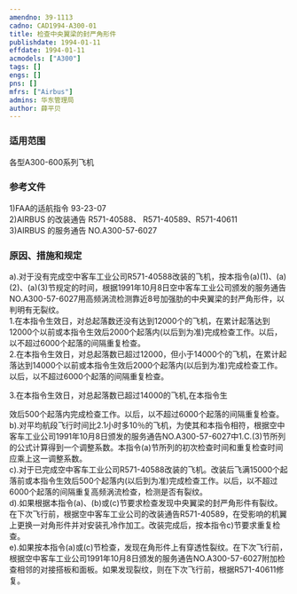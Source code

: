 ```yaml
---
amendno: 39-1113  
cadno: CAD1994-A300-01  
title: 检查中央翼梁的封严角形件  
publishdate: 1994-01-11  
effdate: 1994-01-11  
acmodels: ["A300"]  
tags: []  
engs: []  
pns: []  
mfrs: ["Airbus"]  
admins: 华东管理局  
author: 薛平贝  
---
```

  
### 适用范围  
各型A300-600系列飞机  
  
<!--more-->  
### 参考文件  
  1)FAA的适航指令 93-23-07  
2)AIRBUS 的改装通告 R571-40588、 R571-40589、R571-40611  
3)AIRBUS 的服务通告 NO.A300-57-6027  
  
### 原因、措施和规定  

  a).对于没有完成空中客车工业公司R571-40588改装的飞机，按本指令(a)(1)、(a)(2)、(a)(3)节规定的时间，根据1991年10月8日空中客车工业公司颁发的服务通告NO.A300-57-6027用高频涡流检测靠近8号加强肋的中央翼梁的封严角形件，以判明有无裂纹。  
  1.在本指令生效日，对总起落数还没有达到12000个的飞机，在累计起落达到12000个以前或本指令生效后2000个起落内(以后到为准)完成检查工作。以后，以不超过6000个起落的间隔重复检查。  
  2.在本指令生效日，对总起落数已超过12000，但小于14000个的飞机，在累计起落达到14000个以前或本指令生效后2000个起落内(以后到为准)完成检查工作。以后，以不超过6000个起落的间隔重复检查。  
  
  3.在本指令生效日，对总起落数已超过14000的飞机,在本指令生  
   
效后500个起落内完成检查工作。以后，以不超过6000个起落的间隔重复检查。  
b).对平均航段飞行时间比2.1小时多10％的飞机，为使其和本指令相符，根据空中客车工业公司1991年10月8日颁发的服务通告NO.A300-57-6027中1.C.(3)节所列的公式计算得到一个调整系数。本指令(a)节所列的初次检查时间和重复检查时间应乘上这一调整系数。  
  c).对于已完成空中客车工业公司R571-40588改装的飞机。改装后飞满15000个起落前或本指令生效后500个起落内(以后到为准)完成检查工作。以后，以不超过6000个起落的间隔重复高频涡流检查，检测是否有裂纹。  
  d).如果根据本指令(a)、(b)或(c)节要求检查发现中央翼梁的封严角形件有裂纹。在下次飞行前，根据空中客车工业公司的改装通告R571-40589，在受影响的机翼上更换一对角形件并对安装孔冷作加工。改装完成后，按本指令c)节要求重复检查。  
e).如果按本指令(a)或(c)节检查，发现在角形件上有穿透性裂纹。在下次飞行前，根据空中客车工业公司1991年10月8日颁发的服务通告NO.A300-57-6027附加检查相邻的对接搭板和面板。如果发现裂纹，则在下次飞行前，根据R571-40611修复。  
  

